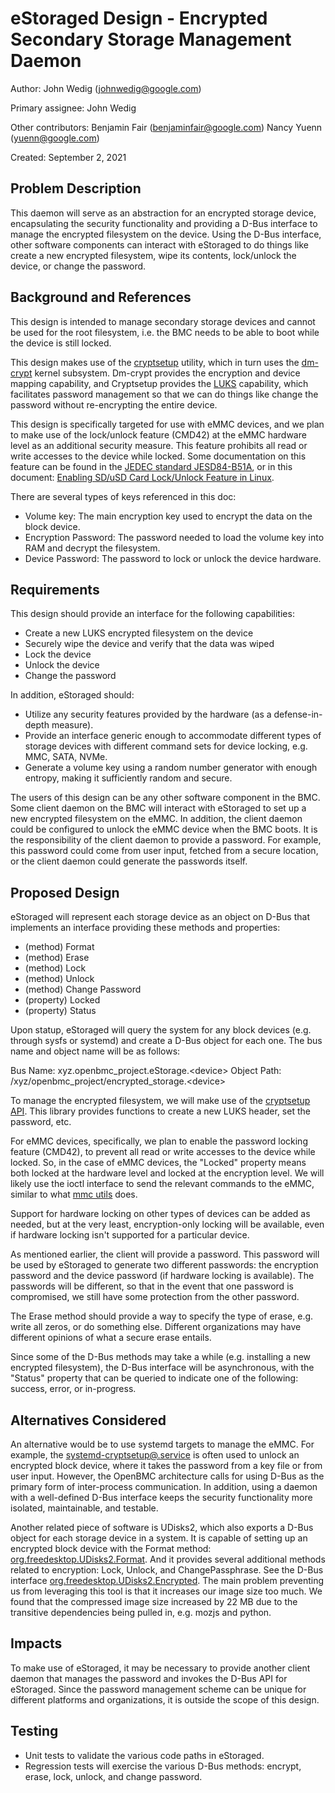 
# eStoraged Design - Encrypted Secondary Storage Management Daemon

Author: John Wedig (johnwedig@google.com)

Primary assignee: John Wedig

Other contributors:
Benjamin Fair (benjaminfair@google.com)
Nancy Yuenn (yuenn@google.com)

Created: September 2, 2021

## Problem Description

This daemon will serve as an abstraction for an encrypted storage device,
encapsulating the security functionality and providing a D-Bus interface to
manage the encrypted filesystem on the device. Using the D-Bus interface, other
software components can interact with eStoraged to do things like create a
new encrypted filesystem, wipe its contents, lock/unlock the device, or change
the password.

## Background and References

This design is intended to manage secondary storage devices and cannot be used
for the root filesystem, i.e. the BMC needs to be able to boot while the device
is still locked.

This design makes use of the
[cryptsetup](https://gitlab.com/cryptsetup/cryptsetup) utility, which in turn
uses the [dm-crypt](https://en.wikipedia.org/wiki/Dm-crypt) kernel subsystem.
Dm-crypt provides the encryption and device mapping capability, and Cryptsetup
provides the [LUKS](https://en.wikipedia.org/wiki/Linux_Unified_Key_Setup)
capability, which facilitates password management so that we can do things like
change the password without re-encrypting the entire device.

This design is specifically targeted for use with eMMC devices, and we plan to
make use of the lock/unlock feature (CMD42) at the eMMC hardware level as an
additional security measure. This feature prohibits all read or write accesses
to the device while locked. Some documentation on this feature can be found in
the
[JEDEC standard JESD84-B51A](https://www.jedec.org/document_search?search_api_views_fulltext=jesd84-b51), or in this document:
[Enabling SD/uSD Card Lock/Unlock Feature in Linux](https://media-www.micron.com/-/media/client/global/documents/products/technical-note/sd-cards/tnsd01_enable_sd_lock_unlock_in_linux.pdf?rev=03f03a6bc0f8435fafa93a8fc8e88988).

There are several types of keys referenced in this doc:

- Volume key: The main encryption key used to encrypt the data on the block
  device.
- Encryption Password: The password needed to load the volume key into RAM and
  decrypt the filesystem.
- Device Password: The password to lock or unlock the device hardware.

## Requirements

This design should provide an interface for the following capabilities:
- Create a new LUKS encrypted filesystem on the device
- Securely wipe the device and verify that the data was wiped
- Lock the device
- Unlock the device
- Change the password

In addition, eStoraged should:
- Utilize any security features provided by the hardware (as a defense-in-depth
  measure).
- Provide an interface generic enough to accommodate different types of storage
  devices with different command sets for device locking, e.g. MMC, SATA, NVMe.
- Generate a volume key using a random number generator with enough entropy,
  making it sufficiently random and secure.

The users of this design can be any other software component in the BMC. Some
client daemon on the BMC will interact with eStoraged to set up a new encrypted
filesystem on the eMMC. In addition, the client daemon could be configured to
unlock the eMMC device when the BMC boots. It is the responsibility of the
client daemon to provide a password. For example, this password could come
from user input, fetched from a secure location, or the client daemon could
generate the passwords itself.

## Proposed Design

eStoraged will represent each storage device as an object on D-Bus that
implements an interface providing these methods and properties:
- (method) Format
- (method) Erase
- (method) Lock
- (method) Unlock
- (method) Change Password
- (property) Locked
- (property) Status

Upon statup, eStoraged will query the system for any block devices (e.g.
through sysfs or systemd) and create a D-Bus object for each one. The bus name
and object name will be as follows:

Bus Name: xyz.openbmc_project.eStorage.\<device\>
Object Path: /xyz/openbmc_project/encrypted_storage.\<device\>

To manage the encrypted filesystem, we will make use of the
[cryptsetup API](https://mbroz.fedorapeople.org/libcryptsetup_API/). This
library provides functions to create a new LUKS header, set the password, etc.

For eMMC devices, specifically, we plan to enable the password locking feature
(CMD42), to prevent all read or write accesses to the device while locked. So,
in the case of eMMC devices, the "Locked" property means both locked at the
hardware level and locked at the encryption level. We will likely use the ioctl
interface to send the relevant commands to the eMMC, similar to what
[mmc utils](https://git.kernel.org/pub/scm/utils/mmc/mmc-utils.git/) does.

Support for hardware locking on other types of devices can be added as needed,
but at the very least, encryption-only locking will be available, even if
hardware locking isn't supported for a particular device.

As mentioned earlier, the client will provide a password. This password will
be used by eStoraged to generate two different passwords: the encryption
password and the device password (if hardware locking is available). The
passwords will be different, so that in the event that one password is
compromised, we still have some protection from the other password.

The Erase method should provide a way to specify the type of erase, e.g. write
all zeros, or do something else. Different organizations may have different
opinions of what a secure erase entails.

Since some of the D-Bus methods may take a while (e.g. installing a new
encrypted filesystem), the D-Bus interface will be asynchronous, with the
"Status" property that can be queried to indicate one of the following:
success, error, or in-progress.

## Alternatives Considered
An alternative would be to use systemd targets to manage the eMMC. For example,
the
[systemd-cryptsetup@.service](https://www.freedesktop.org/software/systemd/man/systemd-cryptsetup@.service.html)
is often used to unlock an encrypted block device, where it takes the password
from a key file or from user input. However, the OpenBMC architecture calls for
using D-Bus as the primary form of inter-process communication. In addition,
using a daemon with a well-defined D-Bus interface keeps the security
functionality more isolated, maintainable, and testable.

Another related piece of software is UDisks2, which also exports a D-Bus object
for each storage device in a system. It is capable of setting up an encrypted
block device with the Format method:
[org.freedesktop.UDisks2.Format](http://storaged.org/doc/udisks2-api/latest/gdbus-org.freedesktop.UDisks2.Block.html#gdbus-method-org-freedesktop-UDisks2-Block.Format).
And it provides several additional methods related to encryption: Lock, Unlock,
and ChangePassphrase. See the D-Bus interface
[org.freedesktop.UDisks2.Encrypted](http://storaged.org/doc/udisks2-api/2.7.5/gdbus-org.freedesktop.UDisks2.Encrypted.html).
The main problem preventing us from leveraging this tool is that it increases
our image size too much. We found that the compressed image size increased by
22 MB due to the transitive dependencies being pulled in, e.g. mozjs and
python.

## Impacts
To make use of eStoraged, it may be necessary to provide another client daemon
that manages the password and invokes the D-Bus API for eStoraged. Since the
password management scheme can be unique for different platforms and
organizations, it is outside the scope of this design.

## Testing
- Unit tests to validate the various code paths in eStoraged.
- Regression tests will exercise the various D-Bus methods: encrypt, erase,
  lock, unlock, and change password.
